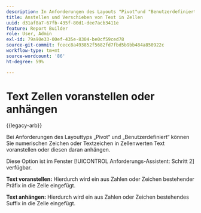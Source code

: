 ```yaml
---
description: In Anforderungen des Layouts "Pivot"und "Benutzerdefiniert"erfahren Sie, wie Sie Zellen Textzeichenfolgen oder -zeichen voranstellen oder daran anhängen.
title: Anstellen und Verschieben von Text in Zellen
uuid: d31af8a7-67fb-435f-80d1-dee7acb3411e
feature: Report Builder
role: User, Admin
exl-id: 79a90e33-00ef-435e-8304-be0cf59ced78
source-git-commit: fcecc8a493852f5682fd7fbd5b9bb484a850922c
workflow-type: tm+mt
source-wordcount: '86'
ht-degree: 59%

---
```


# Text Zellen voranstellen oder anhängen

{{legacy-arb}}

Bei Anforderungen des Layouttyps „Pivot“ und „Benutzerdefiniert“ können Sie numerischen Zeichen oder Textzeichen in Zellenwerten Text voranstellen oder diesen daran anhängen.

Diese Option ist im Fenster [!UICONTROL Anforderungs-Assistent: Schritt 2] verfügbar.

**Text voranstellen:** Hierdurch wird ein aus Zahlen oder Zeichen bestehender Präfix in die Zelle eingefügt.

**Text anhängen:** Hierdurch wird ein aus Zahlen oder Zeichen bestehendes Suffix in die Zelle eingefügt.

